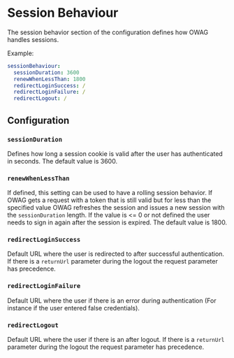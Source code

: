 # Session Behaviour

The session behavior section of the configuration defines how OWAG handles sessions.

Example:

```yaml
sessionBehaviour:
  sessionDuration: 3600
  renewWhenLessThan: 1800
  redirectLoginSuccess: /
  redirectLoginFailure: /
  redirectLogout: /
```

## Configuration

### `sessionDuration`

Defines how long a session cookie is valid after the user has authenticated in seconds.
The default value is 3600.

### `renewWhenLessThan`

If defined, this setting can be used to have a rolling session behavior. If OWAG gets a request with a token that is still valid but for less than the specified value OWAG refreshes the session and issues a new session with the `sessionDuration` length. If the value is <= 0 or not defined the user needs to sign in again after the session is expired. The default value is 1800.

### `redirectLoginSuccess`

Default URL where the user is redirected to after successful authentication. If there is a `returnUrl` parameter during the logout the request parameter has precedence.

### `redirectLoginFailure`

Default URL where the user if there is an error during authentication (For instance if the user entered false credentials).

### `redirectLogout`

Default URL where the user if there is an after logout. If there is a `returnUrl` parameter during the logout the request parameter has precedence.
